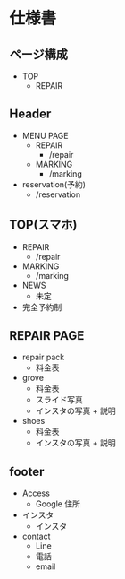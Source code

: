 # 仕様書

## ページ構成

- TOP
  - REPAIR

## Header

- MENU PAGE
  - REPAIR
    - /repair
  - MARKING
    - /marking
- reservation(予約)
  - /reservation

## TOP(スマホ)

- REPAIR
  - /repair
- MARKING
  - /marking
- NEWS
  - 未定
- 完全予約制

## REPAIR PAGE

- repair pack
  - 料金表
- grove
  - 料金表
  - スライド写真
  - インスタの写真 + 説明
- shoes
  - 料金表
  - インスタの写真 + 説明

## footer

- Access
  - Google 住所
- インスタ
  - インスタ
- contact
  - Line
  - 電話
  - email
